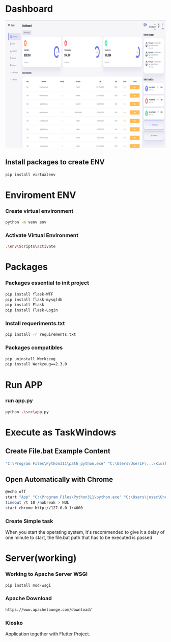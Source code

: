 
# Dashboard

<img src="media/dashboard.png" alt="main" width="900" height="400">

## Install packages to create ENV

```bash
pip install virtualenv
```
# Enviroment ENV

### Create virtual environment

```bash
python -m venv env
```

### Activate Virtual Environment

```bash
.\env\Scripts\activate
```
# Packages
### Packages essential to init project
```bash
pip install flask-WTF
pip install flask-mysqldb
pip install Flask
pip install Flask-Login

```

### Install requeriments.txt
```bash
pip install -r requirements.txt
```

### Packages compatibles
```bash
pip uninstall Werkzeug 
pip install Werkzeug==2.3.0
```

# Run APP
### run app.py
```bash
python .\src\app.py
```

# Execute as TaskWindows

## Create File.bat Example Content
```bash
"C:\Program Files\Python311\path python.exe" "C:\Users\UserLF\...\Kiosko\src\app.py"
```

## Open Automatically with Chrome

```bash
@echo off
start "App" "C:\Program Files\Python311\python.exe" "C:\Users\josec\OneDrive\Escritorio\Kiosko\src\app.py"
timeout /t 10 /nobreak > NUL
start chrome http://127.0.0.1:4000
```

### Create Simple task 

When you start the operating system, it's recommended to give it a delay of one minute to start, the file.bat path that has to be executed is passed


# Server(working)

### Working to Apache Server WSGI
```bash
pip install mod-wsgi
```
### Apache Download
```bash
https://www.apachelounge.com/download/
```

### Kiosko

Application together with Flutter Project.



